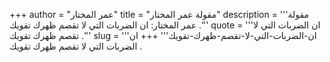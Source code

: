 +++
author = "عمر المختار"
title = "مقولة عمر المختار"
description = '''مقولة عمر المختار: ان الضربات التي لا تقصم ظهرك تقويك .'''
quote = '''ان الضربات التي لا تقصم ظهرك تقويك .'''
slug = '''ان-الضربات-التي-لا-تقصم-ظهرك-تقويك'''
+++
ان الضربات التي لا تقصم ظهرك تقويك .
